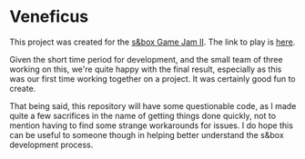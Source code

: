 # Veneficus
This project was created for the [s&box Game Jam II](https://sbox.game/c/gamejam2).
The link to play is [here](https://sbox.game/turnbackstudios/veneficus-game).

Given the short time period for development, and the small team of three working
on this, we're quite happy with the final result, especially as this was our
first time working together on a project. It was certainly good fun to create.

That being said, this repository will have some questionable code, as I made
quite a few sacrifices in the name of getting things done quickly, not to
mention having to find some strange workarounds for issues. I do hope this can
be useful to someone though in helping better understand the s&box development
process.

